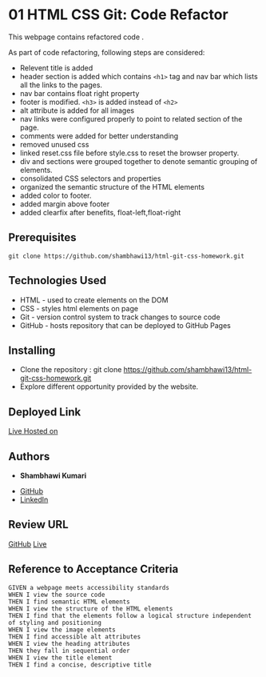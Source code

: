 # 01 HTML CSS Git: Code Refactor

This webpage contains refactored code .

As part of code refactoring, following steps are considered:
- Relevent title is added
- header section is added which contains `<h1>` tag and nav bar which lists all the links to the pages.
- nav bar contains float right property
- footer is modified. `<h3>` is added instead of `<h2>`
- alt attribute is added for all images
- nav links were configured properly to point to related section of the page.
- comments were added for better understanding
- removed unused css
- linked reset.css file before style.css to reset the browser property.
- div and sections were grouped together to denote semantic grouping of elements.
- consolidated CSS selectors and properties
- organized the semantic structure of the HTML elements
- added color to footer.
- added margin above footer
- added clearfix after benefits, float-left,float-right 

## Prerequisites

```
git clone https://github.com/shambhawi13/html-git-css-homework.git
```

## Technologies Used
- HTML - used to create elements on the DOM
- CSS - styles html elements on page
- Git - version control system to track changes to source code
- GitHub - hosts repository that can be deployed to GitHub Pages

## Installing

- Clone the repository : git clone https://github.com/shambhawi13/html-git-css-homework.git
- Explore different opportunity provided by the website.


## Deployed Link

[Live Hosted on](https://shambhawi13.github.io/html-git-css-homework/)

## Authors

* **Shambhawi Kumari**
- [GitHub](https://github.com/shambhawi13/html-git-css-homework)
- [LinkedIn](https://www.linkedin.com/in/shambhawi-kumari/)


## Review URL

[GitHub](https://github.com/shambhawi13/html-git-css-homework)
[Live](https://shambhawi13.github.io/html-git-css-homework/)


## Reference to Acceptance Criteria

```
GIVEN a webpage meets accessibility standards
WHEN I view the source code
THEN I find semantic HTML elements
WHEN I view the structure of the HTML elements
THEN I find that the elements follow a logical structure independent of styling and positioning
WHEN I view the image elements
THEN I find accessible alt attributes
WHEN I view the heading attributes
THEN they fall in sequential order
WHEN I view the title element
THEN I find a concise, descriptive title
```

